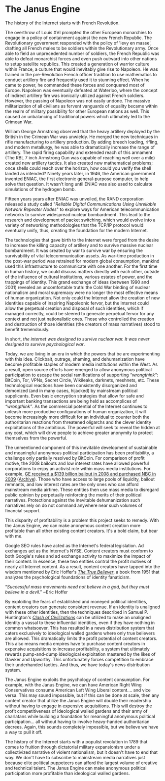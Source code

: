 The Janus Engine
===================

The history of the Internet starts with French Revolution.

The overthrow of Louis XVI prompted the other European monarchies to engage in a policy of containment against the new French Republic.  The Revolutionary government responded with the policy of 'levy en masse', drafting all French males to be soldiers within the Revolutionary army.  Once able to field an unprecedented number of soldiers, the French Republic was able to defeat monarchist forces and even push outward into other nations to setup satellite republics.  This created a generation of warrior culture within France, a culture that would inevitably give rise to Napoleon.  He was trained in the pre-Revolution French officer tradition to use mathematics to conduct artillery fire and frequently used it to stunning effect.  When he came to power, he commanded these forces and conquered most of Europe.  Napoleon was eventually defeated at Waterloo, where the concept of indirect artillery fire was ironically utilized against French soldiers.  However, the passing of Napoleon was not easily undone.  The massive militarization of all civilians as fervent vanguards of equality became within the realm of military possibility for other European nations as well.  This caused an unbalancing of traditional powers which ultimately led to the Crimean War.

William George Armstrong observed that the heavy artillery deployed by the British in the Crimean War was unwieldy.  He merged the new techniques in rifle manufacturing to artillery production.  By adding breech loading, rifling, and modern metallurgy, he was able to dramatically increase the range of artillery.  The rapid firing capability and extended reach of this armament (The RBL 7 inch Armstrong Gun was capable of reaching well over a mile) created new artillery tactics.  It also created new mathematical problems; once shells could reach over the horizon, how could you verify the shell landed as intended?  Ninety years later, in 1946, the American government invented ENIAC, the first electronic general-purpose computer, to help solve that question.  It wasn't long until ENIAC was also used to calculate simulations of the hydrogen bomb.

Fifteen years years after ENIAC was unveiled, the RAND corporation released a study called  "*Reliable Digital Communications Using Unreliable Network Repeater Nodes*" to explore ways for American telecommunication networks to survive widespread nuclear bombardment.  This lead to the research and development of packet switching, which would evolve into a variety of networking methodologies that the TCP/IP protocol would eventually unify, thus, creating the foundation for the modern Internet.

The technologies that gave birth to the Internet were forged from the desire to increase the killing capacity of artillery and to survive massive nuclear bombardment.  It was created by war to survive war by ensuring the survivability of vital telecommunication assets.  As war-time production in the post-war period was retrained for modern global consumption, mankind used this infrastructure to communicate with one another.  For the first time in human history, we could discuss matters directly with each other, outside of the influence of cultural institutions, various estates of power, and the trappings of identity.  This grand exchange of ideas (between 1990 and 2001) revealed an uncomfortable truth: the Cold War binding of nuclear nationalism and moral supremacy were no longer the most effective means of human organization.  Not only could the Internet allow the creation of new identities capable of inspiring Napoleonic fervor, but the Internet could allow the perpetual creation and disposal of such identities, which if managed correctly, could be steered to generate perpetual fervor for any context and not just nationalistic ones.  Those who controlled the creation and destruction of those identities (the creators of mass narratives) stood to benefit tremendously.

In short, *the internet was designed to survive nuclear war.  It was never designed to survive psychological war*.

Today, we are living in an era in which the powers that be are experimenting with this idea.  Clickbait, outrage, shaming, and dehumanization have become profitable staples of modern media institutions within the West.  As a result, open source efforts have emerged to allow anonymous political participation to escape the social ramifications of supporting *“wrongthink”*: BitCoin, Tor, VPNs, Secret Circle, Wikileaks, darknets, meshnets, etc.  These technological reactions have been consistently disorganized and demonized (and in many cases, hijacked) by mainstream political supplicants.  Even basic encryption strategies that allow for safe and important banking transactions are being held as accomplices of *“wrongthink”*.  As the commercial potential of the Internet continues to unleash more productive configurations of human organization, it will become increasingly more difficult for an individual to counter both the authoritarian reactions from threatened oligarchs and the clever identity exploitations of the ambitious.  The powerful will seek to reveal the hidden at any cost, which will drive people to achieve greater anonymity to protect themselves from the powerful.

The unmentioned component of this inevitable development of sustainable and meaningful anonymous political participation has been profitability, a challenge only partially resolved by BitCoin.  For comparison of profit motive, the 2008 bailouts and low interest rates have allowed powerful corporations to enjoy an activist role within mass media institutions.  For example, [GE received a $139 billion bailout in 2008 and purchased NBC in 2009](http://www.cbsnews.com/news/ge-nbc-and-obama-conflicts-of-interest/) ([Archive](https://archive.is/XDL3h)).  Those who have access to large pools of liquidity, bailout remnants, and low interest rates are the only ones who can afford mainstream media airtime.  These entities then use mass media to disregard public opinion by perpetually reinforcing the merits of their political narratives.  Protections against the inevitable dehumanization such narratives rely on do not command anywhere near such volumes of financial support.

This disparity of profitability is a problem this project seeks to remedy.  With the Janus Engine, we can make anonymous content creation more profitable than all other existing content creators.  It's a bold claim, but bear with me.

Google SEO rules have acted as the Internet's federal legislation.  Ad exchanges act as the Internet's NYSE.  Content creators must conform to both Google's rules and ad exchange activity to maximize the impact of their content.  In essence, these two entities control the profit motives of nearly all Internet content.  As a result, content creators have tapped into the wisdom mentioned by Eric Hoffer's *[The True Believer](https://en.wikipedia.org/wiki/The_True_Believer)*, a book from 1951 that analyzes the psychological foundations of identity fanaticism.

“*Successful mass movements need not believe in a god, but they must believe in a devil*.”  ~Eric Hoffer

By exploiting the fears of established and moneyed political identities, content creators can generate consistent revenue.  If an identity is unaligned with these other identities, then the techniques described in Samuel P. Huntington's *[Clash of Civilizations](https://en.wikipedia.org/wiki/Fault_line_war)* can be utilized to make an unaligned identity a vassal to these influential identities, even if they have nothing in common whatsoever.  This has resulted in a news distribution system that caters exclusively to ideological walled gardens where only true believers are allowed.  This dramatically limits the profit potential of content creators.  This also means media empires have to purchase content creators in expensive acquisitions to increase profitability, a system that ultimately rewards pump-and-dump ideological exploitation mastered by the likes of Gawker and Upworthy.  This unfortunately forces competition to embrace their underhanded tactics.  And thus, we have today's news distribution system.

The Janus Engine exploits the psychology of content consumption.  For example, with the Janus Engine, we can have American Right Wing Conservatives consume American Left Wing Liberal content.... and vice versa.  This may sound impossible, but if this can be done at scale, then any content creator that utilize the Janus Engine will double their readership without having to engage in expensive acquisitions.  This will destroy the profit competitiveness of ideological walled gardens and their army of charlatans while building a foundation for meaningful anonymous political participation... all without having to involve heavy-handed authoritarian decrees.  Again, this sounds completely impossible, but we believe we have a way to pull it off.

The history of the Internet starts with a populist revolution in 1789 that comes to fruition through dictatorial military expansionism under a collectivized narrative of violent nationalism, but it doesn't have to end that way.  We don't have to subscribe to mainstream media narratives just because elite political puppeteers can afford the largest volume of creative and technical talent.  The Janus Engine can make anonymous political participation more profitable than ideological walled gardens.
